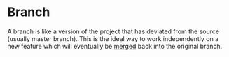 # Branch
A branch is like a version of the project that has deviated from the source (usually master branch). This is the ideal way to work independently on a new feature which will eventually be [merged](/docs/glossary/merge.md) back into the original branch.

